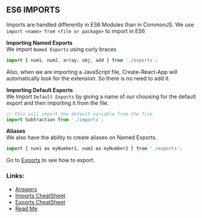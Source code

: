 ## ES6 IMPORTS

Imports are handled differently in ES6 Modules than in CommonJS. We use `import <name> from <file or package>` to import in ES6

**Importing Named Exports**<br />
We import `Named Exports` using curly braces

```js
import { num1, num2, array, obj, add } from './exports';
```

Also, when we are importing a JavaScript file, Create-React-App will automatically look for the extension. So there is no need to add it.

**Importing Default Exports**<br />
We Import `Default Exports` by giving a name of our choosing for the default export and then importing it from the file.

```js
// this will import the default variable from the file
import Subtraction from './imports';
```

**Aliases**<br />
We also have the ability to create aliases on Named Exports.

```js
import { num1 as myNumber1, num2 as myNumber2 } from './exports';
```

Go to [Exports](./exports-cheatsheet.md) to see how to export.

### Links:

- [Answers](./learning-objectives-filled.md)
- [Imports CheatSheet](./imports-cheatsheet.md)
- [Exports CheatSheet](./exports-cheatsheet.md)
- [Read Me](./README.md)
